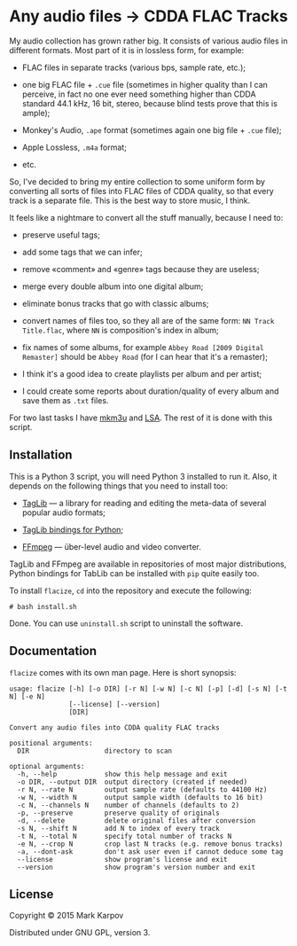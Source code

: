 # Any audio files → CDDA FLAC Tracks

My audio collection has grown rather big. It consists of various audio files
in different formats. Most part of it is in lossless form, for example:

* FLAC files in separate tracks (various bps, sample rate, etc.);

* one big FLAC file + `.cue` file (sometimes in higher quality than I can
  perceive, in fact no one ever need something higher than CDDA standard
  44.1 kHz, 16 bit, stereo, because blind tests prove that this is ample);

* Monkey's Audio, `.ape` format (sometimes again one big file + `.cue`
  file);

* Apple Lossless, `.m4a` format;

* etc.

So, I've decided to bring my entire collection to some uniform form by
converting all sorts of files into FLAC files of CDDA quality, so that every
track is a separate file. This is the best way to store music, I think.

It feels like a nightmare to convert all the stuff manually, because I need
to:

* preserve useful tags;

* add some tags that we can infer;

* remove «comment» and «genre» tags because they are useless;

* merge every double album into one digital album;

* eliminate bonus tracks that go with classic albums;

* convert names of files too, so they all are of the same form: `NN Track
  Title.flac`, where `NN` is composition's index in album;

* fix names of some albums, for example `Abbey Road [2009 Digital Remaster]`
  should be `Abbey Road` (for I can hear that it's a remaster);

* I think it's a good idea to create playlists per album and per artist;

* I could create some reports about duration/quality of every album and save
  them as `.txt` files.

For two last tasks I have [mkm3u](https://github.com/mrkkrp/mkm3u) and
[LSA](https://github.com/mrkkrp/lsa). The rest of it is done with this
script.

## Installation

This is a Python 3 script, you will need Python 3 installed to run it. Also,
it depends on the following things that you need to install too:

* [TagLib](http://taglib.github.io/) — a library for reading and editing the
  meta-data of several popular audio formats;

* [TagLib bindings for Python](https://github.com/supermihi/pytaglib);

* [FFmpeg](https://ffmpeg.org/) — über-level audio and video converter.

TagLib and FFmpeg are available in repositories of most major distributions,
Python bindings for TabLib can be installed with `pip` quite easily too.

To install `flacize`, `cd` into the repository and execute the following:

```
# bash install.sh
```

Done. You can use `uninstall.sh` script to uninstall the software.

## Documentation

`flacize` comes with its own man page. Here is short synopsis:

```
usage: flacize [-h] [-o DIR] [-r N] [-w N] [-c N] [-p] [-d] [-s N] [-t N] [-e N]
               [--license] [--version]
               [DIR]

Convert any audio files into CDDA quality FLAC tracks

positional arguments:
  DIR                   directory to scan

optional arguments:
  -h, --help            show this help message and exit
  -o DIR, --output DIR  output directory (created if needed)
  -r N, --rate N        output sample rate (defaults to 44100 Hz)
  -w N, --width N       output sample width (defaults to 16 bit)
  -c N, --channels N    number of channels (defaults to 2)
  -p, --preserve        preserve quality of originals
  -d, --delete          delete original files after conversion
  -s N, --shift N       add N to index of every track
  -t N, --total N       specify total number of tracks N
  -e N, --crop N        crop last N tracks (e.g. remove bonus tracks)
  -a, --dont-ask        don't ask user even if cannot deduce some tag
  --license             show program's license and exit
  --version             show program's version number and exit
```

## License

Copyright © 2015 Mark Karpov

Distributed under GNU GPL, version 3.
